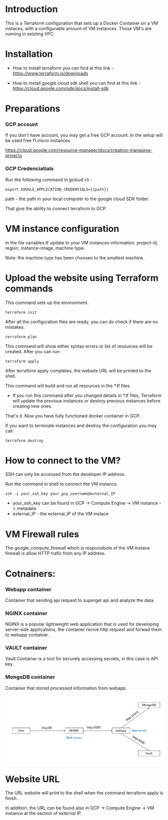 
# Introduction

This is a Terraform configuration that sets up a Docker Container on a VM instaces, with a configurable amount of VM instances. 
Those VM's are running in existing VPC.



# Installation
 - How to install terraform you can find at this link - https://www.terraform.io/downloads

 - How to install google cloud sdk shell you can find at this link - https://cloud.google.com/sdk/docs/install-sdk



# Preparations


### GCP account

If you don't have account, you may get a free GCP account. In the setup will be used free f1.micro instances.

https://cloud.google.com/resource-manager/docs/creating-managing-projects


### GCP Credenciatials

Run the following command in gcloud cli -  

    export GOOGLE_APPLICATION_CREDENTIALS={{path}}

path - the path in your local computer to the google cloud SDK folder.

That give the ability to connect terraform to GCP.




# VM instance configuration

In the file variables.tf update to your VM instances information.
    project-id, region, instance-image, machine type.

Note: the machine type has been choosen to the smallest machine.




# Upload the website using Terraform commands

This command sets up the environment.

    terraform init


After all the configuration files are ready, you can do check if there are no mistakes.

    terraform plan


This command will show either syntax errors or list of resources will be created. After you can run:

    terraform apply

After terraform apply completes, the website URL will be printed to the shell.



This command will build and run all resources in the *.tf files.



 - If you run this command after you changed details in *.tf files, Terraform will update the previous instances or destroy previous instances before creating new ones.

That's it. Now you have fully functioned docker container in GCP.

If you want to terminate instances and destroy the configuration you may call:

    terraform destroy




# How to connect to the VM?

SSH can only be accessed from the developer IP address.

Run the command in shell to connect the VM instancs.

    ssh -i your_ssh_key your_gcp_username@external_IP

 * your_ssh_key can be found in GCP -> Compute Engine -> VM instance -> metadata
 * external_IP - the external_IP of the VM instace



# VM Firewall rules

The google_compute_firewall which is responsibole of the VM instace firewall is allow HTTP trafic from any IP address.


# Cotnainers:

### Webapp container
Container that sending api request to superget api and analyze the data.

### NGINX container
NGINX is a popular lightweight web application that is used for developing server-side applications, 
the container recive http request and forwad them to webapp container.

### VAULT container
Vault Container is a tool for securely accessing secrets, in this case is API key.

### MongoDB container
Container that stored processed information from webapp.

![Alt text](https://github.com/Shai1-Levi/Starship-rezilion/blob/update-readme-and-python-changes/architecture.jpg)

# Website URL 

The URL website will print to the shell when the command terraform apply is finish.

In addition, the URL can be found also in GCP -> Compute Engine -> VM instance at the section of external IP.

